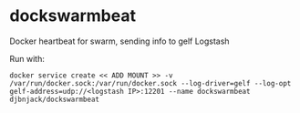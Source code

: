 # dockswarmbeat
Docker heartbeat for swarm, sending info to gelf Logstash

Run with:
```
docker service create << ADD MOUNT >> -v /var/run/docker.sock:/var/run/docker.sock --log-driver=gelf --log-opt gelf-address=udp://<logstash IP>:12201 --name dockswarmbeat  djbnjack/dockswarmbeat
```
